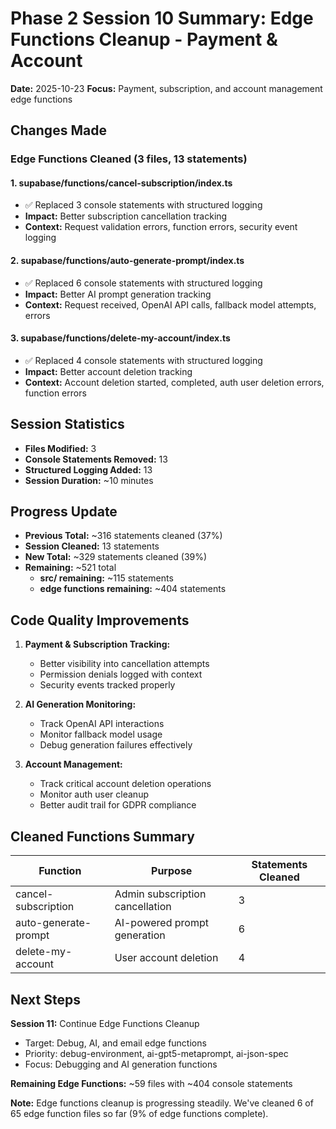 # Phase 2 Session 10 Summary: Edge Functions Cleanup - Payment & Account

**Date:** 2025-10-23
**Focus:** Payment, subscription, and account management edge functions

## Changes Made

### Edge Functions Cleaned (3 files, 13 statements)

#### 1. supabase/functions/cancel-subscription/index.ts
- ✅ Replaced 3 console statements with structured logging
- **Impact:** Better subscription cancellation tracking
- **Context:** Request validation errors, function errors, security event logging

#### 2. supabase/functions/auto-generate-prompt/index.ts
- ✅ Replaced 6 console statements with structured logging
- **Impact:** Better AI prompt generation tracking
- **Context:** Request received, OpenAI API calls, fallback model attempts, errors

#### 3. supabase/functions/delete-my-account/index.ts
- ✅ Replaced 4 console statements with structured logging
- **Impact:** Better account deletion tracking
- **Context:** Account deletion started, completed, auth user deletion errors, function errors

## Session Statistics

- **Files Modified:** 3
- **Console Statements Removed:** 13
- **Structured Logging Added:** 13
- **Session Duration:** ~10 minutes

## Progress Update

- **Previous Total:** ~316 statements cleaned (37%)
- **Session Cleaned:** 13 statements
- **New Total:** ~329 statements cleaned (39%)
- **Remaining:** ~521 total
  - **src/ remaining:** ~115 statements
  - **edge functions remaining:** ~404 statements

## Code Quality Improvements

1. **Payment & Subscription Tracking:**
   - Better visibility into cancellation attempts
   - Permission denials logged with context
   - Security events tracked properly

2. **AI Generation Monitoring:**
   - Track OpenAI API interactions
   - Monitor fallback model usage
   - Debug generation failures effectively

3. **Account Management:**
   - Track critical account deletion operations
   - Monitor auth user cleanup
   - Better audit trail for GDPR compliance

## Cleaned Functions Summary

| Function | Purpose | Statements Cleaned |
|----------|---------|-------------------|
| cancel-subscription | Admin subscription cancellation | 3 |
| auto-generate-prompt | AI-powered prompt generation | 6 |
| delete-my-account | User account deletion | 4 |

## Next Steps

**Session 11:** Continue Edge Functions Cleanup
- Target: Debug, AI, and email edge functions
- Priority: debug-environment, ai-gpt5-metaprompt, ai-json-spec
- Focus: Debugging and AI generation functions

**Remaining Edge Functions:** ~59 files with ~404 console statements

**Note:** Edge functions cleanup is progressing steadily. We've cleaned 6 of 65 edge function files so far (9% of edge functions complete).
